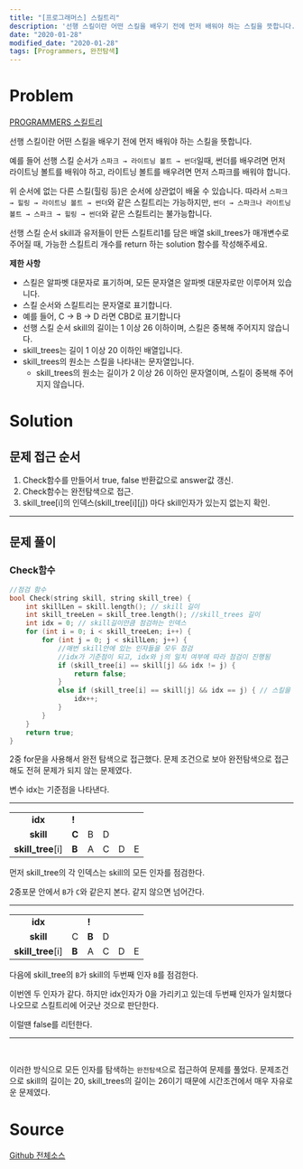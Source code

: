 ```yaml
---
title: "[프로그래머스] 스킬트리"
description: '선행 스킬이란 어떤 스킬을 배우기 전에 먼저 배워야 하는 스킬을 뜻합니다.'
date: "2020-01-28"
modified_date: "2020-01-28"
tags: [Programmers, 완전탐색]
---
```


# Problem

[PROGRAMMERS 스킬트리](https://programmers.co.kr/learn/courses/30/lessons/49993)

선행 스킬이란 어떤 스킬을 배우기 전에 먼저 배워야 하는 스킬을 뜻합니다.

예를 들어 선행 스킬 순서가 `스파크 → 라이트닝 볼트 → 썬더`일때, 썬더를 배우려면 먼저 라이트닝 볼트를 배워야 하고, 라이트닝 볼트를 배우려면 먼저 스파크를 배워야 합니다.

위 순서에 없는 다른 스킬(힐링 등)은 순서에 상관없이 배울 수 있습니다. 따라서 `스파크 → 힐링 → 라이트닝 볼트 → 썬더`와 같은 스킬트리는 가능하지만, `썬더 → 스파크나 라이트닝 볼트 → 스파크 → 힐링 → 썬더`와 같은 스킬트리는 불가능합니다.

선행 스킬 순서 skill과 유저들이 만든 스킬트리1를 담은 배열 skill_trees가 매개변수로 주어질 때, 가능한 스킬트리 개수를 return 하는 solution 함수를 작성해주세요.

**제한 사항**

- 스킬은 알파벳 대문자로 표기하며, 모든 문자열은 알파벳 대문자로만 이루어져 있습니다.
- 스킬 순서와 스킬트리는 문자열로 표기합니다.
- 예를 들어, C → B → D 라면 CBD로 표기합니다
- 선행 스킬 순서 skill의 길이는 1 이상 26 이하이며, 스킬은 중복해 주어지지 않습니다.
- skill_trees는 길이 1 이상 20 이하인 배열입니다.
- skill_trees의 원소는 스킬을 나타내는 문자열입니다.
  - skill_trees의 원소는 길이가 2 이상 26 이하인 문자열이며, 스킬이 중복해 주어지지 않습니다.

# Solution

## 문제 접근 순서

1. Check함수를 만들어서 true, false 반환값으로 answer값 갱신.
2. Check함수는 완전탐색으로 접근.
3. skill_tree[i]의 인덱스(skill_tree[i][j]) 마다 skill인자가 있는지 없는지 확인.

---

## 문제 풀이

### Check함수

```cpp
//점검 함수
bool Check(string skill, string skill_tree) {
	int skillLen = skill.length(); // skill 길이
	int skill_treeLen = skill_tree.length(); //skill_trees 길이
	int idx = 0; // skill길이만큼 점검하는 인덱스
	for (int i = 0; i < skill_treeLen; i++) {
		for (int j = 0; j < skillLen; j++) {
			//매번 skill안에 있는 인자들을 모두 점검
			//idx가 기준점이 되고, idx와 j의 일치 여부에 따라 점검이 진행됨
			if (skill_tree[i] == skill[j] && idx != j) {
				return false;
			}
			else if (skill_tree[i] == skill[j] && idx == j) { // 스킬을 제대로 찍고 있으면 idx 증가
				idx++;
			}
		}
	}
	return true;
}
```

2중 for문을 사용해서 완전 탐색으로 접근했다. 문제 조건으로 보아 완전탐색으로 접근해도 전혀 문제가 되지 않는 문제였다.

변수 idx는 기준점을 나타낸다.

---

|                   |       |     |     |     |     |
| :---------------: | ----- | --- | --- | --- | --- |
|      **idx**      | **!** |     |     |     |     |
|     **skill**     | **C** | B   | D   |
| **skill_tree**[i] | **B** | A   | C   | D   | E   |

먼저 skill_tree의 각 인덱스는 skill의 모든 인자를 점검한다.

2중포문 안에서 `B`가 `C`와 같은지 본다. 같지 않으면 넘어간다.

---

|                   |       |       |     |     |     |
| :---------------: | ----- | ----- | --- | --- | --- |
|      **idx**      |       | **!** |     |     |     |
|     **skill**     | C     | **B** | D   |
| **skill_tree**[i] | **B** | A     | C   | D   | E   |

다음에 skill_tree의 `B`가 skill의 두번째 인자 `B`를 점검한다.

이번엔 두 인자가 같다. 하지만 idx인자가 0을 가리키고 있는데 두번째 인자가 일치했다 나오므로 스킬트리에 어긋난 것으로 판단한다.

이럴땐 false를 리턴한다.

---

</br>

이러한 방식으로 모든 인자를 탐색하는 `완전탐색`으로 접근하여 문제를 풀었다. 문제조건으로 skill의 길이는 20, skill_trees의 길이는 26이기 때문에 시간조건에서 매우 자유로운 문제였다.

# Source

[Github 전체소스](https://github.com/MinByeongChan/myMBC/blob/master/Codetest/Programmers/49993_SkillTree.cpp)
